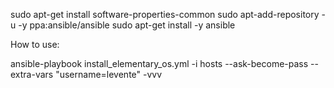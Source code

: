 sudo apt-get install software-properties-common
sudo apt-add-repository -u -y ppa:ansible/ansible
sudo apt-get install -y ansible

How to use:

ansible-playbook install_elementary_os.yml -i hosts --ask-become-pass --extra-vars "username=levente" -vvv


